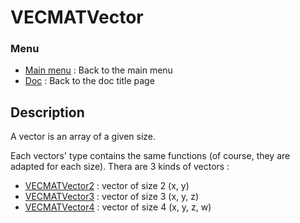 # VECMATVector
### Menu
* [Main menu](../../Readme.md) : Back to the main menu
* [Doc](../VECMATKit.md) : Back to the doc title page


## Description

A vector is an array of a given size.

Each vectors' type contains the same functions (of course, they are adapted for each size). Thera are 3 kinds of vectors :
* [VECMATVector2](./VECMATVector2.md) : vector of size 2 (x, y)
* [VECMATVector3](./VECMATVector3.md) : vector of size 3 (x, y, z)
* [VECMATVector4](./VECMATVector4.md) : vector of size 4 (x, y, z, w)

